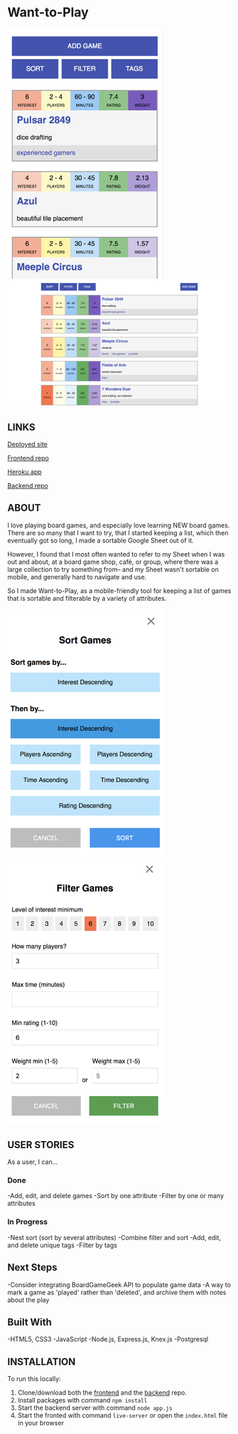 # Want-to-Play

<img src="./README/home-mobile.png" width="350px" alt="home view on mobile">

<img src="./README/home-desktop.png" width="900px" alt="home view on desktop">

## LINKS
[Deployed site](http://want-to-play.surge.sh/)

[Frontend repo](https://github.com/TalusRocks/want-to-play-fe)

[Heroku app](https://want-to-play.herokuapp.com/games)

[Backend repo](https://github.com/TalusRocks/want-to-play)

## ABOUT
I love playing board games, and especially love learning NEW board games. There are so many that I want to try, that I started keeping a list, which then eventually got so long, I made a sortable Google Sheet out of it.

However, I found that I most often wanted to refer to my Sheet when I was out and about, at a board game shop, café, or group, where there was a large collection to try something from– and my Sheet wasn't sortable on mobile, and generally hard to navigate and use.

So I made Want-to-Play, as a mobile-friendly tool for keeping a list of games that is sortable and filterable by a variety of attributes.

<img src="./README/sort.png" width="350px" alt="sort view on mobile">

<img src="./README/filter.png" width="350px" alt="filter view on mobile">

## USER STORIES
As a user, I can...
### Done
-Add, edit, and delete games
-Sort by one attribute
-Filter by one or many attributes
### In Progress
-Nest sort (sort by several attributes)
-Combine filter and sort
-Add, edit, and delete unique tags
-Filter by tags

## Next Steps
-Consider integrating BoardGameGeek API to populate game data
-A way to mark a game as 'played' rather than 'deleted', and archive them with notes about the play

## Built With
-HTML5, CSS3
-JavaScript
-Node.js, Express.js, Knex.js
-Postgresql

## INSTALLATION
To run this locally:
1. Clone/download both the [frontend](https://github.com/TalusRocks/want-to-play-fe) and the [backend](https://github.com/TalusRocks/want-to-play) repo.
2. Install packages with command `npm install`
3. Start the backend server with command `node app.js`
4. Start the fronted with command `live-server` or open the `index.html` file in your browser

